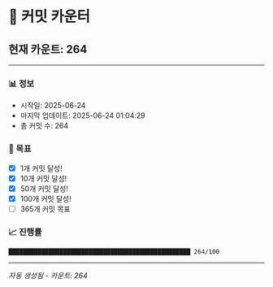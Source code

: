 # 🔢 커밋 카운터

## 현재 카운트: 264

---

### 📊 정보
- 시작일: 2025-06-24
- 마지막 업데이트: 2025-06-24 01:04:29
- 총 커밋 수: 264

### 🎯 목표
- [x] 1개 커밋 달성!
- [x] 10개 커밋 달성!
- [x] 50개 커밋 달성!
- [x] 100개 커밋 달성!
- [ ] 365개 커밋 목표

### 📈 진행률
```
██████████████████████████████████████████████████ 264/100
```

---
*자동 생성됨 - 카운트: 264*
